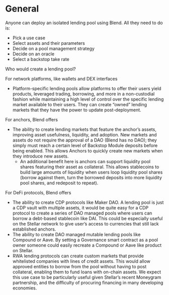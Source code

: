 # General

Anyone can deploy an isolated lending pool using Blend. All they need to do is:

* Pick a use case
* Select assets and their parameters
* Decide on a pool management strategy
* Decide on an oracle
* Select a backstop take rate

Who would create a lending pool?&#x20;

For network platforms, like wallets and DEX interfaces&#x20;

* Platform-specific lending pools allow platforms to offer their users yield products, leveraged trading, borrowing, and more in a non-custodial fashion while maintaining a high level of control over the specific lending market available to their users. They can create “owned” lending markets that they have the power to update post-deployment.

For anchors, Blend offers

* The ability to create lending markets that feature the anchor’s assets, improving asset usefulness, liquidity, and adoption. New markets and assets do not require the approval of a DAO (Blend has no DAO); they simply must reach a certain level of Backstop Module deposits before being enabled. This allows Anchors to quickly create new markets when they introduce new assets.&#x20;
  * An additional benefit here is anchors can support liquidity pool shares featuring their asset as collateral. This allows stablecoins to build large amounts of liquidity when users loop liquidity pool shares (borrow against them, turn the borrowed deposits into more liquidity pool shares, and redeposit to repeat).

For DeFi protocols, Blend offers

* The ability to create CDP protocols like Maker DAO. A lending pool is just a CDP vault with multiple assets, it would be quite easy for a CDP protocol to create a series of DAO managed pools where users can borrow a debt-based stablecoin like DAI. This could be especially useful on the Stellar network to give user’s access to currencies that still lack established anchors.
* The ability to create DAO managed mutable lending pools like Compound or Aave. By setting a Governance smart contract as a pool owner someone could easily recreate a Compound or Aave like product on Stellar.
* RWA lending protocols can create custom markets that provide whitelisted companies with lines of credit assets. This would allow approved entities to borrow from the pool without having to post collateral, enabling them to fund loans with on-chain assets. We expect this use case to be particularly useful given Stellar’s recent Moneygram partnership, and the difficulty of procuring financing in many developing economies.
